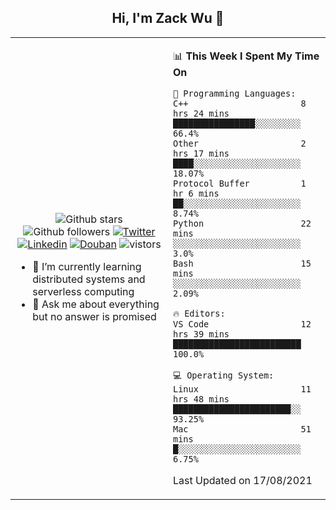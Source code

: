 <h2 align="center"> Hi, I'm Zack Wu 👋 </h2>

<table>
    <tr>
        <td valign="center" width="50%">
            <p align="center">
              <img src="https://img.shields.io/github/stars/keithnull?style=social" alt="Github stars" />
              <img src="https://img.shields.io/github/followers/keithnull?style=social" alt="Github followers" />
              <a href="https://twitter.com/_zackwu"><img src="https://img.shields.io/badge/@__zackwu-1DA1F2?style=flat&logo=Twitter&logoColor=white" alt="Twitter"/></a>
              <a href="https://www.linkedin.com/in/wuzhengke/?locale=en_US"><img src="https://img.shields.io/badge/@wuzhengke-0073b1?style=flat&logo=LinkedIn&logoColor=white" alt="Linkedin" /></a>
              <a href="https://www.douban.com/people/keith1"><img src="https://img.shields.io/badge/@keith1-007722?style=flat&logo=Douban&logoColor=white" alt="Douban" /></a>
              <img src="https://visitor-badge.glitch.me/badge?page_id=keithnull" alt="vistors" />
            </p>
            <ul>
                <li>🌱 I’m currently learning distributed systems and serverless computing</li>
                <li>💬 Ask me about everything but no answer is promised</li>
            </ul>
        </td>
       <td valign="top" width="50%">
    
<!--START_SECTION:waka-->
📊 **This Week I Spent My Time On** 

```text
💬 Programming Languages: 
C++                      8 hrs 24 mins       ████████████████░░░░░░░░░   66.4% 
Other                    2 hrs 17 mins       ████░░░░░░░░░░░░░░░░░░░░░   18.07% 
Protocol Buffer          1 hr 6 mins         ██░░░░░░░░░░░░░░░░░░░░░░░   8.74% 
Python                   22 mins             ░░░░░░░░░░░░░░░░░░░░░░░░░   3.0% 
Bash                     15 mins             ░░░░░░░░░░░░░░░░░░░░░░░░░   2.09%

🔥 Editors: 
VS Code                  12 hrs 39 mins      █████████████████████████   100.0%

💻 Operating System: 
Linux                    11 hrs 48 mins      ███████████████████████░░   93.25% 
Mac                      51 mins             █░░░░░░░░░░░░░░░░░░░░░░░░   6.75%

```


 Last Updated on 17/08/2021
<!--END_SECTION:waka-->
</td></tr>
</table>


